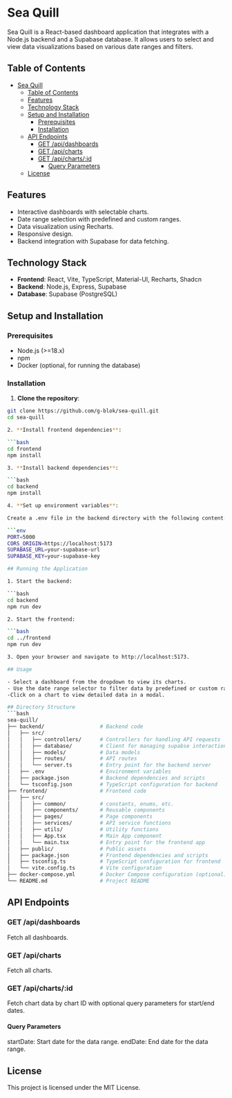 # Sea Quill

Sea Quill is a React-based dashboard application that integrates with a Node.js backend and a Supabase database. It allows users to select and view data visualizations based on various date ranges and filters.

## Table of Contents

- [Sea Quill](#sea-quill)
  - [Table of Contents](#table-of-contents)
  - [Features](#features)
  - [Technology Stack](#technology-stack)
  - [Setup and Installation](#setup-and-installation)
    - [Prerequisites](#prerequisites)
    - [Installation](#installation)
  - [API Endpoints](#api-endpoints)
    - [GET /api/dashboards](#get-apidashboards)
    - [GET /api/charts](#get-apicharts)
    - [GET /api/charts/:id](#get-apichartsid)
      - [Query Parameters](#query-parameters)
  - [License](#license)

## Features

- Interactive dashboards with selectable charts.
- Date range selection with predefined and custom ranges.
- Data visualization using Recharts.
- Responsive design.
- Backend integration with Supabase for data fetching.

## Technology Stack

- **Frontend**: React, Vite, TypeScript, Material-UI, Recharts, Shadcn
- **Backend**: Node.js, Express, Supabase
- **Database**: Supabase (PostgreSQL)

## Setup and Installation

### Prerequisites

- Node.js (>=18.x)
- npm
- Docker (optional, for running the database)

### Installation

1. **Clone the repository**:

  ```bash
  git clone https://github.com/g-blok/sea-quill.git
  cd sea-quill

2. **Install frontend dependencies**:

  ```bash
  cd frontend
  npm install

3. **Install backend dependencies**:

  ```bash
  cd backend
  npm install

4. **Set up environment variables**:

  Create a .env file in the backend directory with the following content:

  ```env
  PORT=5000
  CORS_ORIGIN=https://localhost:5173
  SUPABASE_URL=your-supabase-url
  SUPABASE_KEY=your-supabase-key

## Running the Application

1. Start the backend:

  ```bash
  cd backend
  npm run dev

2. Start the frontend:

  ```bash
  cd ../frontend
  npm run dev

3. Open your browser and navigate to http://localhost:5173.

## Usage

- Select a dashboard from the dropdown to view its charts.
- Use the date range selector to filter data by predefined or custom ranges.
 -Click on a chart to view detailed data in a modal.

## Directory Structure
  ```bash
  sea-quill/
  ├── backend/                  # Backend code
  │   ├── src/
  │   │   ├── controllers/      # Controllers for handling API requests
  │   │   ├── database/         # Client for managing supabse interaction
  │   │   ├── models/           # Data models
  │   │   ├── routes/           # API routes
  │   │   └── server.ts         # Entry point for the backend server
  │   ├── .env                  # Environment variables
  │   ├── package.json          # Backend dependencies and scripts
  │   └── tsconfig.json         # TypeScript configuration for backend
  ├── frontend/                 # Frontend code
  │   ├── src/
  │   │   ├── common/           # constants, enums, etc.
  │   │   ├── components/       # Reusable components
  │   │   ├── pages/            # Page components
  │   │   ├── services/         # API service functions
  │   │   ├── utils/            # Utility functions
  │   │   ├── App.tsx           # Main App component
  │   │   └── main.tsx          # Entry point for the frontend app
  │   ├── public/               # Public assets
  │   ├── package.json          # Frontend dependencies and scripts
  │   ├── tsconfig.ts           # TypeScript configuration for frontend
  │   └── vite.config.ts        # Vite configuration
  ├── docker-compose.yml        # Docker Compose configuration (optional)
  └── README.md                 # Project README
  ```

## API Endpoints
  ### GET /api/dashboards
  Fetch all dashboards.

  ### GET /api/charts
  Fetch all charts.

  ### GET /api/charts/:id
  Fetch chart data by chart ID with optional query parameters for start/end dates.

  #### Query Parameters
  startDate: Start date for the data range.
  endDate: End date for the data range.

## License
This project is licensed under the MIT License.

